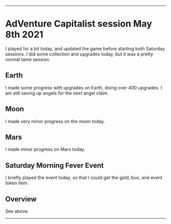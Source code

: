 
***

# AdVenture Capitalist session May 8th 2021

I played for a bit today, and updated the game before starting both Saturday sessions. I did some collection and upgrades today, but it was a pretty normal tame session.

## Earth

I made some progress with upgrades on Earth, doing over 400 upgrades. I am still saving up angels for the next angel claim.

## Moon

I made very minor progress on the moon today.

## Mars

I made minor progress on Mars today.

## Saturday Morning Fever Event

I briefly played the event today, so that I could get the gold, bux, and event token item.

## Overview

See above.

***


